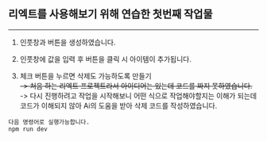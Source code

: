 <h2>리엑트를 사용해보기 위해 연습한 첫번째 작업물</h2>
<hr>
 
1. 인풋창과 버튼을 생성하였습니다.
2. 인풋창에 값을 입력 후 버튼을 클릭 시 아이템이 추가됩니다.

3. 체크 버튼을 누르면 삭제도 가능하도록 만들기
<br><del>-> 처음 하는 리엑트 프로젝트라서 아이디어는 있는데 코드를 짜지 못하였습니다.</del>
<br>-> 다시 진행하려고 작업을 시작해보니 어떤 식으로 작업해야할지는 이해가 되는데 코드가 이해되지 않아 Ai의 도움을 받아 삭제 코드를 작성하였습니다.

```
다음 명령어로 실행가능합니다.
npm run dev
```
